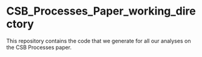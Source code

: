 # CSB_Processes_Paper_working_directory

This repository contains the code that we generate for all our analyses on the CSB Processes paper. 
